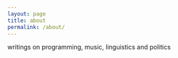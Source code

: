 ```yaml
---
layout: page
title: about
permalink: /about/
---
```


writings on programming, music, linguistics and politics 
